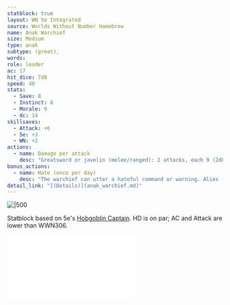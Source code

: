 ```yaml
---
statblock: true
layout: WN 5e Integrated
source: Worlds Without Number Homebrew
name: Anak Warchief
size: Medium
type: anak
subtype: (great),
words: 
role: leader
ac: 17
hit_dice: 7d8
speed: 40
stats:
  - Save: 8
  - Instinct: 8
  - Morale: 9
  - dc: 14
skillsaves:
  - Attack: +6
  - 5e: +3
  - WN: +2
actions:
  - name: Damage per attack
    desc: "Greatsword or javelin (melee/ranged): 2 attacks, each 9 (2d8)"
bonus_actions:
  - name: Hate (once per day) 
    desc: "The warchief can utter a hateful command or warning. Alies (max 30 ft) rolls with advantage attacks or saving throws for 1 minute. This effect ends if the warchief is incapacitated. 2 pts."
detail_link: "[(Details)](anak_warchief.md)"
---
```


![|500](https://i.imgur.com/qKOISo8.png)

Statblock based on 5e's [Hobgoblin Captain](https://5e.tools/bestiary.html#hobgoblin%20captain_mm). HD is on par; AC and Attack are lower than WWN306.


![Anak](../campaign/context/cultures.md#Anak)